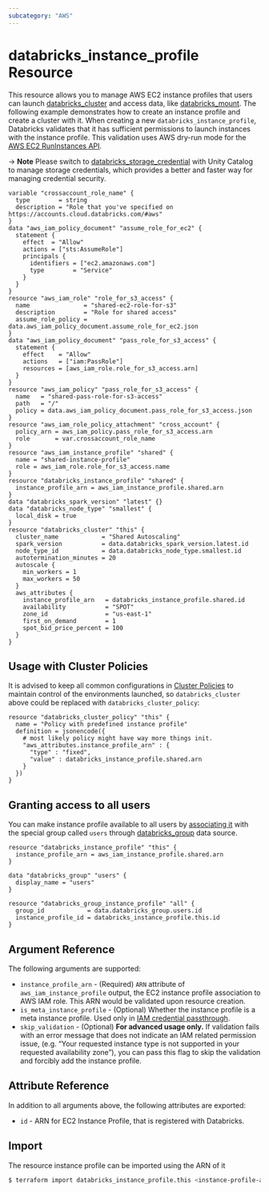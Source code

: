 ```yaml
---
subcategory: "AWS"
---
```

# databricks_instance_profile Resource

This resource allows you to manage AWS EC2 instance profiles that users can launch [databricks_cluster](cluster.md) and access data, like [databricks_mount](mount.md). The following example demonstrates how to create an instance profile and create a cluster with it. When creating a new `databricks_instance_profile`, Databricks validates that it has sufficient permissions to launch instances with the instance profile. This validation uses AWS dry-run mode for the [AWS EC2 RunInstances API](https://docs.aws.amazon.com/AWSEC2/latest/APIReference/API_RunInstances.html).

-> **Note** Please switch to [databricks_storage_credential](storage_credential.md) with Unity Catalog to manage storage credentials, which provides a better and faster way for managing credential security.

```hcl
variable "crossaccount_role_name" {
  type        = string
  description = "Role that you've specified on https://accounts.cloud.databricks.com/#aws"
}
data "aws_iam_policy_document" "assume_role_for_ec2" {
  statement {
    effect  = "Allow"
    actions = ["sts:AssumeRole"]
    principals {
      identifiers = ["ec2.amazonaws.com"]
      type        = "Service"
    }
  }
}
resource "aws_iam_role" "role_for_s3_access" {
  name               = "shared-ec2-role-for-s3"
  description        = "Role for shared access"
  assume_role_policy = data.aws_iam_policy_document.assume_role_for_ec2.json
}
data "aws_iam_policy_document" "pass_role_for_s3_access" {
  statement {
    effect    = "Allow"
    actions   = ["iam:PassRole"]
    resources = [aws_iam_role.role_for_s3_access.arn]
  }
}
resource "aws_iam_policy" "pass_role_for_s3_access" {
  name   = "shared-pass-role-for-s3-access"
  path   = "/"
  policy = data.aws_iam_policy_document.pass_role_for_s3_access.json
}
resource "aws_iam_role_policy_attachment" "cross_account" {
  policy_arn = aws_iam_policy.pass_role_for_s3_access.arn
  role       = var.crossaccount_role_name
}
resource "aws_iam_instance_profile" "shared" {
  name = "shared-instance-profile"
  role = aws_iam_role.role_for_s3_access.name
}
resource "databricks_instance_profile" "shared" {
  instance_profile_arn = aws_iam_instance_profile.shared.arn
}
data "databricks_spark_version" "latest" {}
data "databricks_node_type" "smallest" {
  local_disk = true
}
resource "databricks_cluster" "this" {
  cluster_name            = "Shared Autoscaling"
  spark_version           = data.databricks_spark_version.latest.id
  node_type_id            = data.databricks_node_type.smallest.id
  autotermination_minutes = 20
  autoscale {
    min_workers = 1
    max_workers = 50
  }
  aws_attributes {
    instance_profile_arn   = databricks_instance_profile.shared.id
    availability           = "SPOT"
    zone_id                = "us-east-1"
    first_on_demand        = 1
    spot_bid_price_percent = 100
  }
}
```

## Usage with Cluster Policies

It is advised to keep all common configurations in [Cluster Policies](cluster_policy.md) to maintain control of the environments launched, so `databricks_cluster` above could be replaced with `databricks_cluster_policy`:

```hcl
resource "databricks_cluster_policy" "this" {
  name = "Policy with predefined instance profile"
  definition = jsonencode({
    # most likely policy might have way more things init.
    "aws_attributes.instance_profile_arn" : {
      "type" : "fixed",
      "value" : databricks_instance_profile.shared.arn
    }
  })
}
```

## Granting access to all users

You can make instance profile available to all users by [associating it](group_instance_profile.md) with the special group called `users` through [databricks_group](../data-sources/group.md) data source.

```hcl
resource "databricks_instance_profile" "this" {
  instance_profile_arn = aws_iam_instance_profile.shared.arn
}

data "databricks_group" "users" {
  display_name = "users"
}

resource "databricks_group_instance_profile" "all" {
  group_id            = data.databricks_group.users.id
  instance_profile_id = databricks_instance_profile.this.id
}
```

## Argument Reference

The following arguments are supported:

* `instance_profile_arn` - (Required) `ARN` attribute of `aws_iam_instance_profile` output, the EC2 instance profile association to AWS IAM role. This ARN would be validated upon resource creation.
* `is_meta_instance_profile` - (Optional) Whether the instance profile is a meta instance profile. Used only in [IAM credential passthrough](https://docs.databricks.com/security/credential-passthrough/iam-passthrough.html).
* `skip_validation` - (Optional) **For advanced usage only.** If validation fails with an error message that does not indicate an IAM related permission issue, (e.g. “Your requested instance type is not supported in your requested availability zone”), you can pass this flag to skip the validation and forcibly add the instance profile.

## Attribute Reference

In addition to all arguments above, the following attributes are exported:

* `id` - ARN for EC2 Instance Profile, that is registered with Databricks.

## Import

The resource instance profile can be imported using the ARN of it

```bash
$ terraform import databricks_instance_profile.this <instance-profile-arn>
```
